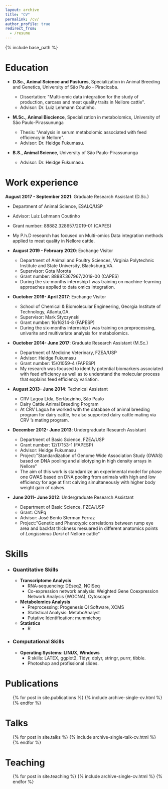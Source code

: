 ```yaml
---
layout: archive
title: "CV"
permalink: /cv/
author_profile: true
redirect_from:
  - /resume
---
```


{% include base_path %}

Education
======
* <b>D.Sc., Animal Science and Pastures</b>, Specialization in Animal Breeding and Genetics, University of São Paulo - Piracicaba.
  * Dissertation: "Multi-omic data integration for the study of production, carcass and meat quality traits in Nellore cattle".
  * Advisor: Dr. Luiz Lehmann Coutinho.
  
* <b>M.Sc., Animal Biocience</b>, Specialization in metabolomics, University of São Paulo-Pirassununga
  * Thesis: "Analysis in serum metabolomic associated with feed efficiency in Nellore".
  * Advisor: Dr. Heidge Fukumasu.
  
* <b>B.S., Animal Science</b>, University of São Paulo-Pirassununga
  * Advisor: Dr. Heidge Fukumasu.

Work experience
======
<b>August 2017 - September 2021</b>: Graduate Research Assistant (D.Sc.)
  * Department of Animal Science, ESALQ/USP
  * Advisor: Luiz Lehmann Coutinho
  * Grant number:	88882.328657/2019-01 (CAPES)
  * My P.h.D research has focused on Multi-omics Data integration methods applied to meat quality in Nellore cattle.

* <b>August 2019 - February 2020</b>: Exchange Visitor 
  * Department of Animal and Poultry Sciences, Virginia Polytechnic Institute and State University, Blacksburg,VA.
  * Supervisor: Gota Morota
  * Grant number:	88887.367967/2019-00 (CAPES)
  * During the six-months internship I was training on machine-learning approaches applied to data omics integration.
  
* <b>Ouctober 2016- April 2017</b>: Exchange Visitor
  * School of Chemical & Biomolecular Engineering, Georgia Institute of Technology, Atlanta,GA.
  * Supervisor: Mark Styczynski
  * Grant number:	16/16214-8 (FAPESP)
  *  During the six-months internship I was training on preprocessing, univarite and multivariate analysis for metabolomics.
 
* <b>Ouctober 2014- June 2017</b>: Graduate Research Assistant (M.Sc.)
  * Department of Medicine Veterinary, FZEA/USP
  * Advisor: Heidge Fukumasu
  * Grant number:	15/01059-4 (FAPESP)
  *  My research was focused to identify potential biomarkers associated with feed efficiency as well as to understand the molecular process that explains feed efficiency variation.
  
* <b>August 2013- June 2014</b>: Technical Assistant
  * CRV Lagoa Ltda, Sertãozinho, São Paulo
  * Dairy Cattle Animal Breeding Program
  * At CRV Lagoa he worked with the database of animal breeding program for dairy cattle, he also supported dairy cattle mating via CRV ’s mating program.
  
* <b>December 2012- June 2013</b>: Undergraduate Research Assistant
  * Department of Basic Science, FZEA/USP
  * Grant number:	12/17153-1 (FAPESP)
  * Advisor: Heidge Fukumasu
  * Project:"Standardization of Genome Wide Association Study (GWAS) based on DNA pooling and allelotyping in high density arrays in Nellore"
  * The aim of this work is standardize an experimental model for phase one GWAS based on DNA pooling from animals with high and low efficiency for age at first calving simultaneously with higher body weight gain of calves.
  
* <b>June 2011- June 2012</b>: Undergraduate Research Assistant
  * Department of Basic Science, FZEA/USP
  * Grant:	CNPq
  * Advisor: José Bento Sterman Ferraz
  * Project:"Genetic and Phenotypic correlations between rump eye area and backfat thickness mesuared in different anatomics points of <i>Longissimus Dorsi</i> of Nellore cattle"
  
Skills
======
* ### Quantitative Skills
  * <b>Transcriptome Analysis</b>
    * RNA-sequencing: DEseq2, NOISeq
    * Co-expression network analysis: Weighted Gene Coexpression Network Analysis (WGCNA), Cytoscape
  * <b>Metabolomics Analysis</b>
    * Preprocessing: Progenesis QI Software, XCMS 
    * Statistical Analysis: MetaboAnalyst
    * Putative Identification: mummichog
  * <b>Statistics</b>
    * R
* ### Computational Skills
   * <b>Operating Systems: LINUX, Windows</b>
     * R skills: LATEX, ggplot2, Tidyr, dplyr, stringr, purrr, tibble.
      * Photoshop and profissional slides.
  
Publications
======
  <ul>{% for post in site.publications %}
    {% include archive-single-cv.html %}
  {% endfor %}</ul>
  
Talks
======
  <ul>{% for post in site.talks %}
    {% include archive-single-talk-cv.html %}
  {% endfor %}</ul>
  
Teaching
======
  <ul>{% for post in site.teaching %}
    {% include archive-single-cv.html %}
  {% endfor %}</ul>
